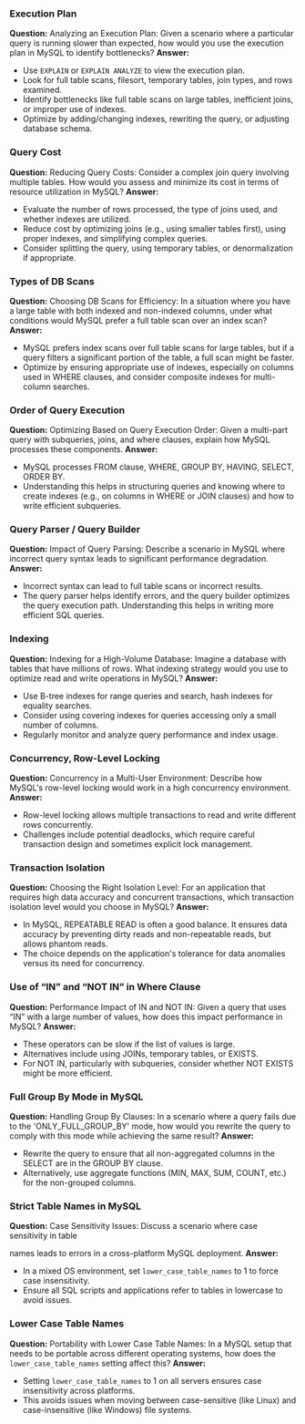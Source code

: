 ### Execution Plan
**Question:** Analyzing an Execution Plan: Given a scenario where a particular query is running slower than expected, how would you use the execution plan in MySQL to identify bottlenecks?
**Answer:** 
- Use `EXPLAIN` or `EXPLAIN ANALYZE` to view the execution plan.
- Look for full table scans, filesort, temporary tables, join types, and rows examined.
- Identify bottlenecks like full table scans on large tables, inefficient joins, or improper use of indexes.
- Optimize by adding/changing indexes, rewriting the query, or adjusting database schema.

### Query Cost
**Question:** Reducing Query Costs: Consider a complex join query involving multiple tables. How would you assess and minimize its cost in terms of resource utilization in MySQL?
**Answer:** 
- Evaluate the number of rows processed, the type of joins used, and whether indexes are utilized.
- Reduce cost by optimizing joins (e.g., using smaller tables first), using proper indexes, and simplifying complex queries.
- Consider splitting the query, using temporary tables, or denormalization if appropriate.

### Types of DB Scans
**Question:** Choosing DB Scans for Efficiency: In a situation where you have a large table with both indexed and non-indexed columns, under what conditions would MySQL prefer a full table scan over an index scan?
**Answer:** 
- MySQL prefers index scans over full table scans for large tables, but if a query filters a significant portion of the table, a full scan might be faster.
- Optimize by ensuring appropriate use of indexes, especially on columns used in WHERE clauses, and consider composite indexes for multi-column searches.

### Order of Query Execution
**Question:** Optimizing Based on Query Execution Order: Given a multi-part query with subqueries, joins, and where clauses, explain how MySQL processes these components.
**Answer:** 
- MySQL processes FROM clause, WHERE, GROUP BY, HAVING, SELECT, ORDER BY.
- Understanding this helps in structuring queries and knowing where to create indexes (e.g., on columns in WHERE or JOIN clauses) and how to write efficient subqueries.

### Query Parser / Query Builder
**Question:** Impact of Query Parsing: Describe a scenario in MySQL where incorrect query syntax leads to significant performance degradation.
**Answer:** 
- Incorrect syntax can lead to full table scans or incorrect results.
- The query parser helps identify errors, and the query builder optimizes the query execution path. Understanding this helps in writing more efficient SQL queries.

### Indexing
**Question:** Indexing for a High-Volume Database: Imagine a database with tables that have millions of rows. What indexing strategy would you use to optimize read and write operations in MySQL?
**Answer:** 
- Use B-tree indexes for range queries and search, hash indexes for equality searches.
- Consider using covering indexes for queries accessing only a small number of columns.
- Regularly monitor and analyze query performance and index usage.

### Concurrency, Row-Level Locking
**Question:** Concurrency in a Multi-User Environment: Describe how MySQL's row-level locking would work in a high concurrency environment.
**Answer:** 
- Row-level locking allows multiple transactions to read and write different rows concurrently.
- Challenges include potential deadlocks, which require careful transaction design and sometimes explicit lock management.

### Transaction Isolation
**Question:** Choosing the Right Isolation Level: For an application that requires high data accuracy and concurrent transactions, which transaction isolation level would you choose in MySQL?
**Answer:** 
- In MySQL, REPEATABLE READ is often a good balance. It ensures data accuracy by preventing dirty reads and non-repeatable reads, but allows phantom reads.
- The choice depends on the application's tolerance for data anomalies versus its need for concurrency.

### Use of “IN” and “NOT IN” in Where Clause
**Question:** Performance Impact of IN and NOT IN: Given a query that uses “IN” with a large number of values, how does this impact performance in MySQL?
**Answer:** 
- These operators can be slow if the list of values is large.
- Alternatives include using JOINs, temporary tables, or EXISTS.
- For NOT IN, particularly with subqueries, consider whether NOT EXISTS might be more efficient.

### Full Group By Mode in MySQL
**Question:** Handling Group By Clauses: In a scenario where a query fails due to the 'ONLY_FULL_GROUP_BY' mode, how would you rewrite the query to comply with this mode while achieving the same result?
**Answer:** 
- Rewrite the query to ensure that all non-aggregated columns in the SELECT are in the GROUP BY clause.
- Alternatively, use aggregate functions (MIN, MAX, SUM, COUNT, etc.) for the non-grouped columns.

### Strict Table Names in MySQL
**Question:** Case Sensitivity Issues: Discuss a scenario where case sensitivity in table

 names leads to errors in a cross-platform MySQL deployment.
**Answer:** 
- In a mixed OS environment, set `lower_case_table_names` to 1 to force case insensitivity.
- Ensure all SQL scripts and applications refer to tables in lowercase to avoid issues.

### Lower Case Table Names
**Question:** Portability with Lower Case Table Names: In a MySQL setup that needs to be portable across different operating systems, how does the `lower_case_table_names` setting affect this?
**Answer:** 
- Setting `lower_case_table_names` to 1 on all servers ensures case insensitivity across platforms.
- This avoids issues when moving between case-sensitive (like Linux) and case-insensitive (like Windows) file systems.
